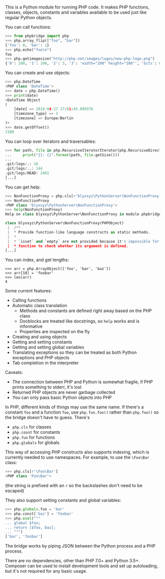 This is a Python module for running PHP code. It makes PHP functions, classes, objects, constants and variables available to be used just like regular Python objects.

You can call functions:
```python
>>> from phpbridge import php
>>> php.array_flip(["foo", "bar"])
{'foo': 0, 'bar': 1}
>>> php.echo("foo\n")
foo
>>> php.getimagesize("http://php.net/images/logos/new-php-logo.png")
{'0': 200, '1': 106, '2': 3, '3': 'width="200" height="106"', 'bits': 8, 'mime': 'image/png'}
```

You can create and use objects:
```python
>>> php.DateTime
<PHP class 'DateTime'>
>>> date = php.DateTime()
>>> print(date)
<DateTime Object
(
    [date] => 2018-04-27 17:01:45.099376
    [timezone_type] => 3
    [timezone] => Europe/Berlin
)>
>>> date.getOffset()
7200
```

You can loop over iterators and traversables:
```python
>>> for path, file in php.RecursiveIteratorIterator(php.RecursiveDirectoryIterator('.git/logs')):
...     print("{}: {}".format(path, file.getSize()))
...
.git/logs/.: 16
.git/logs/..: 144
.git/logs/HEAD: 2461
[...]
```

You can get help:
```python
>>> NonFunctionProxy = php.cls[r'blyxxyz\PythonServer\NonFunctionProxy']
>>> NonFunctionProxy
<PHP class 'blyxxyz\PythonServer\NonFunctionProxy'>
>>> help(NonFunctionProxy)
Help on class blyxxyz\PythonServer\NonFunctionProxy in module phpbridge.objects:

class blyxxyz\PythonServer\NonFunctionProxy(PHPObject)
 |  /**
 |  * Provide function-like language constructs as static methods.
 |  *
 |  * `isset` and `empty` are not provided because it's impossible for a real
 |  * function to check whether its argument is defined.
[...]
```

You can index, and get lengths:
```
>>> arr = php.ArrayObject(['foo', 'bar', 'baz'])
>>> arr[10] = 'foobar'
>>> len(arr)
4
```

Some current features:
  * Calling functions
  * Automatic class translation
    * Methods and constants are defined right away based on the PHP class
    * Docblocks are treated like docstrings, so `help` works and is informative
    * Properties are inspected on the fly
  * Creating and using objects
  * Getting and setting constants
  * Getting and setting global variables
  * Translating exceptions so they can be treated as both Python exceptions and PHP objects
  * Tab completion in the interpreter

Caveats:
  * The connection between PHP and Python is somewhat fragile, if PHP prints something to stderr, it's lost
  * Returned PHP objects are never garbage collected
  * You can only pass basic Python objects into PHP

In PHP, different kinds of things may use the same name. If there's a constant `foo` and a function `foo`, use `php.fun.foo()` rather than `php.foo()` so the bridge doesn't have to guess. There's
  * `php.cls` for classes
  * `php.const` for constants
  * `php.fun` for functions
  * `php.globals` for globals

This way of accessing PHP constructs also supports indexing, which is currently needed to use namespaces. For example, to use the `\Foo\Bar` class:
```python
>>> php.cls[r'\Foo\Bar']
<PHP class 'Foo\Bar'>
```
(the string is prefixed with an `r` so the backslashes don't need to be escaped)

They also support setting constants and global variables:
```python
>>> php.globals.foo = 'bar'
>>> php.const['baz'] = 'foobar'
>>> php.eval("""
... global $foo;
... return [$foo, baz];
... """)
['bar', 'foobar']
```

The bridge works by piping JSON between the Python process and a PHP process.

There are no dependencies, other than PHP 7.0+ and Python 3.5+. Composer can be used to install development tools and set up autoloading, but it's not required for any basic usage.
